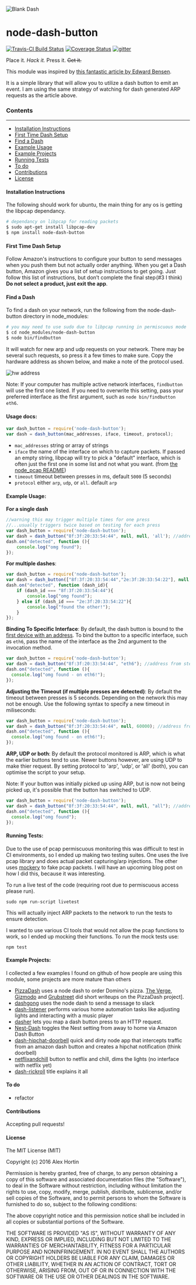 ![Blank Dash](http://i.imgur.com/PP0CJ3s.png?1)
# node-dash-button
[![Travis-CI Build Status](https://travis-ci.org/hortinstein/node-dash-button.svg)](https://travis-ci.org/hortinstein/node-dash-button)  [![Coverage Status](https://coveralls.io/repos/hortinstein/node-dash-button/badge.svg?branch=master&service=github)](https://coveralls.io/github/hortinstein/node-dash-button?branch=master)  [![gitter](https://img.shields.io/badge/gitter-join%20chat-green.svg?style=flat)](https://gitter.im/hortinstein/node-dash-button)

Place it. *Hack it.* Press it. ~~Get it.~~

This module was inspired by [this fantastic article by Edward Bensen](https://medium.com/@edwardbenson/how-i-hacked-amazon-s-5-wifi-button-to-track-baby-data-794214b0bdd8).

It is a simple library that will allow you to utilize a dash button to emit an event.  I am using the same strategy of watching for dash generated ARP requests as the article above.

### Contents
-----------------
- [Installation Instructions](#installation-instructions)
- [First Time Dash Setup](#first-time-dash-setup)
- [Find a Dash](#find-a-dash)
- [Example Usage](#example-usage)
- [Example Projects](#example-projects)
- [Running Tests](#running-tests)
- [To do](#to-do)
- [Contributions](#contributions)
- [License](#license)

#### Installation Instructions
The following should work for ubuntu, the main thing for any os is getting the libpcap dependancy.
``` sh
# dependancy on libpcap for reading packets
$ sudo apt-get install libpcap-dev
$ npm install node-dash-button
```
#### First Time Dash Setup

Follow Amazon's instructions to configure your button to send messages when you push them but not actually order anything. When you get a Dash button, Amazon gives you a list of setup instructions to get going. Just follow this list of instructions, but don’t complete the final step (#3 I think) **Do not select a product, just exit the app**.

#### Find a Dash
To find a dash on your network, run the following from the node-dash-button directory in node_modules:
``` sh
# you may need to use sudo due to libpcap running in permiscuous mode
$ cd node_modules/node-dash-button
$ node bin/findbutton
```

It will watch for new arp and udp requests on your network.  There may be several such requests, so press it a few times to make sure. Copy the hardware address as shown below, and make a note of the protocol used.

![hw address](http://i.imgur.com/BngokPC.png)

Note: If your computer has multiple active network interfaces, `findbutton` will use the first one listed. If you need to overwrite this setting, pass your preferred interface
as the first argument, such as `node bin/findbutton eth6`.

#### Usage docs:

``` js
var dash_button = require('node-dash-button');
var dash = dash_button(mac_addresses, iface, timeout, protocol);
```

- `mac_addresses` string or array of strings
- `iface` the name of the interface on which to capture packets. If passed an empty string, libpcap will try to pick a "default" interface, which is often just the first one in some list and not what you want. (from [the node_pcap README](https://github.com/mranney/node_pcap))
- `timeout` timeout between presses in ms, default `5000` (5 seconds)
- `protocol` either `arp`, `udp`, or `all`. default `arp`


#### Example Usage:

**For a single dash**
``` js
//warning this may trigger multiple times for one press
//...usually triggers twice based on testing for each press
var dash_button = require('node-dash-button');
var dash = dash_button("8f:3f:20:33:54:44", null, null, 'all'); //address from step above
dash.on("detected", function (){
	console.log("omg found");
});
```

**For multiple dashes**:
```js
var dash_button = require('node-dash-button');
var dash = dash_button(["8f:3f:20:33:54:44","2e:3f:20:33:54:22"], null, null, 'all'); //address from step above
dash.on("detected", function (dash_id){
    if (dash_id === "8f:3f:20:33:54:44"){
        console.log("omg found");
    } else if (dash_id === "2e:3f:20:33:54:22"){
        console.log("found the other!");
    }
});
```

**Binding To Specific Interface**:
By default, the dash button is bound to the [first device with an address](https://github.com/mranney/node_pcap/blob/master/pcap_binding.cc#L89). To bind the button to a specific interface, such as `eth6`, pass the name of the interface as the 2nd argument to the invocation method.
``` js
var dash_button = require('node-dash-button');
var dash = dash_button("8f:3f:20:33:54:44", "eth6"); //address from step above
dash.on("detected", function (){
  console.log("omg found - on eth6!");
});
```

**Adjusting the Timeout (if multiple presses are detected)**:
By default the timeout between presses is 5 seconds.  Depending on the network this may not be enough.  Use the following syntax to specify a new timeout in miliseconds:
``` js
var dash_button = require('node-dash-button');
var dash = dash_button("8f:3f:20:33:54:44", null, 60000); //address from step above
dash.on("detected", function (){
  console.log("omg found - on eth6!");
});
```

**ARP, UDP or both**:
By default the protocol monitored is ARP, which is what the earlier buttons tend to use. Newer buttons however, are using UDP to make thier request. By setting protocol to 'arp', 'udp', or 'all' (both), you can optimise the script to your setup.

Note: If your button was initially picked up using ARP, but is now not being picked up, it's possible that the button has switched to UDP.

``` js
var dash_button = require('node-dash-button');
var dash = dash_button("8f:3f:20:33:54:44", null, null, "all"); //address from step above
dash.on("detected", function (){
  console.log("omg found");
});
```

#### Running Tests:
Due to the use of pcap permiscuous monitoring this was difficult to test in CI environments, so I ended up making two testing suites.  One uses the live pcap library and does actual packet capturing/arp injections.  The other uses [mockery](https://github.com/mfncooper/mockery) to fake pcap packets.  I will have an upcoming blog post on how I did this, because it was interesting.

To run a live test of the code (requiring root due to permiscuous access please run).
```
sudo npm run-script livetest
```
This will actually inject ARP packets to the network to run the tests to ensure detection.

I wanted to use various CI tools that would not allow the pcap functions to work, so I ended up mocking their functions.  To run the mock tests use:
```
npm test
```


#### Example Projects:
I collected a few examples I found on github of how people are using this module, some projects are more mature than others
- [PizzaDash](https://github.com/bhberson/pizzadash) uses a node dash to order Domino's pizza. [The Verge](http://www.theverge.com/2015/9/28/9407669/amazon-dash-button-hack-pizza), [Gizmodo](http://gizmodo.com/an-american-hero-hacked-an-amazon-dash-button-to-order-1733347471) and [Grubstreet](http://www.grubstreet.com/2015/09/amazon-dash-button-dominos-hack.html#)  did short writeups on the PizzaDash project].
- [dashgong](https://github.com/danboy/dashgong) uses the node dash to send a message to slack
- [dash-listener](https://github.com/dkordik/dash-listener) performs various home automation tasks like adjusting lights and interacting with a music player
- [dasher](https://github.com/maddox/dasher) lets you map a dash button press to an HTTP request.
- [Nest-Dash](https://github.com/djrausch/Nest-Dash) toggles the Nest setting from away to home via Amazon Dash Button
- [dash-hipchat-doorbell](https://github.com/Sfeinste/dash-hipchat-doorbell) quick and dirty node app that intercepts traffic from an amazon dash button and creates a hipchat notification (think doorbell)
- [netflixandchill](https://github.com/sidho/netflixandchill) button to netflix and chill, dims the lights (no interface with netflix yet)
- [dash-rickroll](https://github.com/girliemac/dash-rickroll/blob/8f0396c7fec871427fe016a2dd5787f07b1402cc/README.md) title explains it all

#### To do
- refactor

#### Contributions
Accepting pull requests!

#### License

The MIT License (MIT)

Copyright (c) 2016 Alex Hortin

Permission is hereby granted, free of charge, to any person obtaining a copy of this software and associated documentation files (the "Software"), to deal in the Software without restriction, including without limitation the rights to use, copy, modify, merge, publish, distribute, sublicense, and/or sell copies of the Software, and to permit persons to whom the Software is furnished to do so, subject to the following conditions:

The above copyright notice and this permission notice shall be included in all copies or substantial portions of the Software.

THE SOFTWARE IS PROVIDED "AS IS", WITHOUT WARRANTY OF ANY KIND, EXPRESS OR IMPLIED, INCLUDING BUT NOT LIMITED TO THE WARRANTIES OF MERCHANTABILITY, FITNESS FOR A PARTICULAR PURPOSE AND NONINFRINGEMENT. IN NO EVENT SHALL THE AUTHORS OR COPYRIGHT HOLDERS BE LIABLE FOR ANY CLAIM, DAMAGES OR OTHER LIABILITY, WHETHER IN AN ACTION OF CONTRACT, TORT OR OTHERWISE, ARISING FROM, OUT OF OR IN CONNECTION WITH THE SOFTWARE OR THE USE OR OTHER DEALINGS IN THE SOFTWARE.
